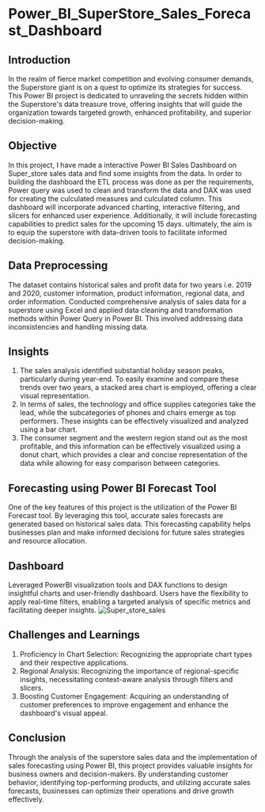 # Power_BI_SuperStore_Sales_Forecast_Dashboard


## Introduction
In the realm of fierce market competition and evolving consumer demands, the Superstore giant is on a quest to optimize its strategies for success. This Power BI project is dedicated to unraveling the secrets hidden within the Superstore's data treasure trove, offering insights that will guide the organization towards targeted growth, enhanced profitability, and superior decision-making.

## Objective
In this project, I have made a interactive Power BI Sales Dashboard on Super_store sales data and find some insights from the data. In order to building the dashboard the ETL process was done as per the requirements, Power query was used to clean and transform the data and DAX was used for creating the culculated measures and culculated column. This dashboard will incorporate advanced charting, interactive filtering, and slicers for enhanced user experience. Additionally, it will include forecasting capabilities to predict sales for the upcoming 15 days. ultimately, the aim is to equip the superstore with data-driven tools to facilitate informed decision-making.

## Data Preprocessing
The dataset contains historical sales and profit data for two years i.e. 2019 and 2020, customer information, product information, regional data, and order information. Conducted comprehensive analysis of sales data for a superstore using Excel and applied data cleaning and transformation methods within Power Query in Power BI. This involved addressing data inconsistencies and handling missing data.

## Insights
  1. The sales analysis identified substantial holiday season peaks, particularly during year-end. To easily examine and compare these trends over two years, a stacked area chart is employed, offering a clear visual representation.
  2. In terms of sales, the technology and office supplies categories take the lead, while the subcategories of phones and chairs emerge as top performers. These insights can be effectively visualized and analyzed using a bar chart.
  3. The consumer segment and the western region stand out as the most profitable, and this information can be effectively visualized using a donut chart, which provides a clear and concise representation of the data while allowing for easy comparison between categories.

## Forecasting using Power BI Forecast Tool
One of the key features of this project is the utilization of the Power BI Forecast tool. By leveraging this tool, accurate sales forecasts are generated based on historical sales data. This forecasting capability helps businesses plan and make informed decisions for future sales strategies and resource allocation.

## Dashboard
Leveraged PowerBI visualization tools and DAX functions to design insightful charts and user-friendly dashboard. Users have the flexibility to apply real-time filters, enabling a targeted analysis of specific metrics and facilitating deeper insights.
![Super_store_sales](https://github.com/Vivek45ydv/Power_BI_SuperStore_Sales_Forecast_Dashboard/assets/155508387/a90d09bd-fd81-4483-b950-5849032a24d9)

## Challenges and Learnings
  1. Proficiency in Chart Selection: Recognizing the appropriate chart types and their respective applications.
  2. Regional Analysis: Recognizing the importance of regional-specific insights, necessitating context-aware analysis through filters and slicers.
  3. Boosting Customer Engagement: Acquiring an understanding of customer preferences to improve engagement and enhance the dashboard's visual appeal.

## Conclusion
Through the analysis of the superstore sales data and the implementation of sales forecasting using Power BI, this project provides valuable insights for business owners and decision-makers. By understanding customer behavior, identifying top-performing products, and utilizing accurate sales forecasts, businesses can optimize their operations and drive growth effectively.



